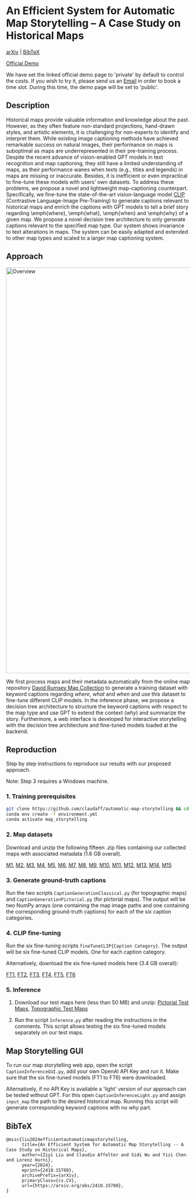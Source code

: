 # An Efficient System for Automatic Map Storytelling – A Case Study on Historical Maps

[arXiv](https://arxiv.org/abs/2410.15780) | [BibTeX](#bibtex)

[Official Demo](https://ziyiiil.github.io/Automatic-Map-Storytelling-Demo/) 

We have set the linked official demo page to 'private' by default to control the costs. If you wish to try it, please send us an [Email](mailto:ziyliu@student.ethz.ch?cc=claudaff@student.ethz.ch&subject=[GitHub]%20Demo%20Page%20Request) in order to book a time slot. During this time, the demo page will be set to 'public'.

## Description
Historical maps provide valuable information and knowledge about the past. However, as they often feature non-standard projections, hand-drawn styles, and artistic elements, it is challenging for non-experts to identify and interpret them. While existing image captioning methods have achieved remarkable success on natural images, their performance on maps is suboptimal as maps are underrepresented in their pre-training process. Despite the recent advance of vision-enabled GPT models in text recognition and map captioning, they still have a limited understanding of maps, as their performance wanes when texts (e.g., titles and legends) in maps are missing or inaccurate. Besides, it is inefficient or even impractical to fine-tune these models with users' own datasets. To address these problems, we propose a novel and lightweight map-captioning counterpart. Specifically, we fine-tune the state-of-the-art vision-language model [CLIP](https://github.com/openai/CLIP?tab=readme-ov-file) (Contrastive Language-Image Pre-Training) to generate captions relevant to historical maps and enrich the captions with GPT models to tell a brief story regarding \emph{where}, \emph{what}, \emph{when} and \emph{why} of a given map. We propose a novel decision tree architecture to only generate captions relevant to the specified map type. Our system shows invariance to text alterations in maps. The system can be easily adapted and extended to other map types and scaled to a larger map captioning system.

## Approach

<img width="1108" alt="Overview" src="https://github.com/user-attachments/assets/90edb013-cef3-4d84-8a70-82ba39412ad1" />

We first process maps and their metadata automatically from the online map repository [David Rumsey Map Collection](https://www.davidrumsey.com/) to generate a training dataset with keyword captions regarding _where_, _what_ and _when_ and use this dataset to fine-tune different CLIP models. In the inference phase, we propose a decision tree architecture to structure the keyword captions with respect to the map type and use GPT to extend the context (_why_) and summarize the story. Furthermore, a web interface is developed for interactive storytelling with the decision tree architecture and fine-tuned models loaded at the backend.


## Reproduction
Step by step instructions to reproduce our results with our proposed approach.

Note: Step 3 requires a Windows machine.
### 1. Training prerequisites

```sh
git clone https://github.com/claudaff/automatic-map-storytelling && cd automatic-map-storytelling
conda env create -f environment.yml
conda activate map_storytelling
```

### 2. Map datasets

Download and unzip the following fifteen .zip files containing our collected maps with associated metadata (1.6 GB overall).

[M1](https://drive.google.com/file/d/1EWVyhGqqPq-9bQUSOFxBd-L3zaVjfbbl/view?usp=drive_link), 
[M2](https://drive.google.com/file/d/1ZV-0CT_9Nh21yLHyajoVsGyZKywo03UB/view?usp=drive_link),
[M3](https://drive.google.com/file/d/11XBnAgegMf-jWNlMAStL4w_U3CWCuAD5/view?usp=drive_link), 
[M4](https://drive.google.com/file/d/1SoZGjEao8B0j9B0kBu79GxsUMg-gjCW1/view?usp=drive_link), 
[M5](https://drive.google.com/file/d/1FGNIDbX1Js5Wjv7vaRUy6PRo7-bD2D0K/view?usp=drive_link), 
[M6](https://drive.google.com/file/d/1GT6Ulfr1cR9CXuTbfXLKqzkokD00MV8z/view?usp=drive_link), 
[M7](https://drive.google.com/file/d/14_u9gn3nwjOQHaokB9gT-dV8nYF5YMOW/view?usp=drive_link), 
[M8](https://drive.google.com/file/d/1xjyaI4xaKWzk1ODERfAwMFhhUIWw1deM/view?usp=drive_link), 
[M9](https://drive.google.com/file/d/1nBRwbnYcDk4feWYCSXtEUh3qVrfmdA7l/view?usp=drive_link), 
[M10](https://drive.google.com/file/d/1S7NFe8zjyOH3IMWFtQH8EzseE0VIQSm4/view?usp=drive_link), 
[M11](https://drive.google.com/file/d/1o3XjaPnexo0ZUh2kB-HVLCsgxMJzBkeF/view?usp=drive_link), 
[M12](https://drive.google.com/file/d/1C3KnB_P9XAyn2ou6Vb3KuvMzszCTvGN0/view?usp=drive_link), 
[M13](https://drive.google.com/file/d/1i3REduWyjhef9lXF6RuWuWIvSDif-Gxz/view?usp=drive_link), 
[M14](https://drive.google.com/file/d/1dcXKBu4rgtkZXJSOhpGYnpA43UrCwj_5/view?usp=drive_link), 
[M15](https://drive.google.com/file/d/1H_4D-I1EKuF8ggXIRLNjxQkf-GJQExot/view?usp=drive_link)

### 3. Generate ground-truth captions

Run the two scripts `CaptionGenerationClassical.py` (for topographic maps) and `CaptionGenerationPictorial.py` (for pictorial maps). The output will be two NumPy arrays (one containing the map image paths and one containing the corresponding ground-truth captions) for each of the six caption categories. 

### 4. CLIP fine-tuning

Run the six fine-tuning scripts `fineTuneCLIP{Caption Category}`. The output will be six fine-tuned CLIP models. One for each caption category.

Alternatively, download the six fine-tuned models here (3.4 GB overall):

[FT1](https://drive.google.com/file/d/1SAH4cqQSmvywsvNloYLlopn5EAiHbWrR/view?usp=drive_link), 
[FT2](https://drive.google.com/file/d/1d-oyhA2NjpKWyXV2J8C9e9SOIJ9eeRyp/view?usp=drive_link), 
[FT3](https://drive.google.com/file/d/1N37UD8fBmicv3dXnqB3VvWMpuGH641XK/view?usp=drive_link), 
[FT4](https://drive.google.com/file/d/1ln04Twd3tXXON5WNIMPvBaG-3T7ZSDlw/view?usp=drive_link), 
[FT5](https://drive.google.com/file/d/1AGL_WaqzjWNGwLUpuj8Mn346F5SLEMP6/view?usp=drive_link), 
[FT6](https://drive.google.com/file/d/13gb1JBve4er4AGR8HgdEijNVmgeAj291/view?usp=drive_link)

### 5. Inference

1. Download our test maps here (less than 50 MB) and unzip: [Pictorial Test Maps](https://drive.google.com/file/d/1LyYpksg86X1TLUb5LKfSTAD7aCQ_RE68/view?usp=drive_link), [Topographic Test Maps](https://drive.google.com/file/d/1C7O-Jp8Y92nJ8dgkazp44yVbzzqs1_RL/view?usp=drive_link) 


2. Run the script `Inference.py` after reading the instructions in the comments. This script allows testing the six fine-tuned models separately on our test maps.

## Map Storytelling GUI

To run our map storytelling web app, open the script `CaptionInferenceGUI.py`, add your own OpenAI API Key and run it. Make sure that the six fine-tuned models (FT1 to FT6) were downloaded.

Alternatively, if no API Key is available a 'light' version of our approach can be tested without GPT.
For this open `CaptionInferenceLight.py` and assign `input_map` the path to the desired historical map. Running this script will generate corresponding keyword captions with no _why_ part. 

## BibTeX

```
@misc{liu2024efficientautomaticmapstorytelling,
      title={An Efficient System for Automatic Map Storytelling -- A Case Study on Historical Maps}, 
      author={Ziyi Liu and Claudio Affolter and Sidi Wu and Yizi Chen and Lorenz Hurni},
      year={2024},
      eprint={2410.15780},
      archivePrefix={arXiv},
      primaryClass={cs.CV},
      url={https://arxiv.org/abs/2410.15780}, 
}
```


